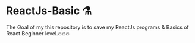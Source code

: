 # ReactJs-Basic ⚗
The Goal of my this repository is to save my ReactJs programs & Basics of React Beginner level.🔥🔥🔥
